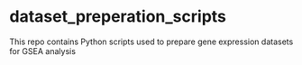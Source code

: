# dataset_preperation_scripts
This repo contains Python scripts used to prepare gene expression datasets for GSEA analysis
